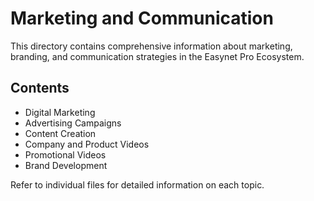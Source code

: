# Marketing and Communication

This directory contains comprehensive information about marketing, branding, and communication strategies in the Easynet Pro Ecosystem.

## Contents

- Digital Marketing
- Advertising Campaigns
- Content Creation
- Company and Product Videos
- Promotional Videos
- Brand Development

Refer to individual files for detailed information on each topic.